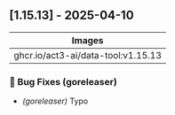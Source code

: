 ## [1.15.13] - 2025-04-10

| Images |
| ---------------------------------------------------- |
| ghcr.io/act3-ai/data-tool:v1.15.13 |

### 🐛 Bug Fixes (goreleaser)

- *(goreleaser)* Typo

